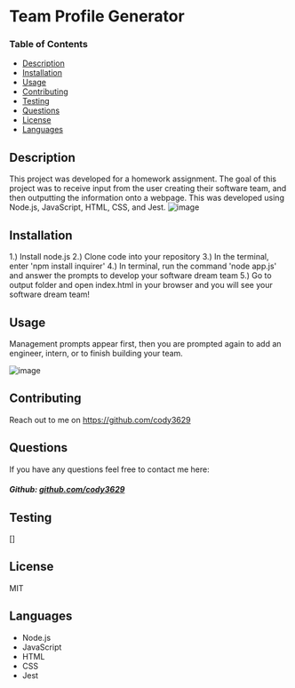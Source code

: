 # Team Profile Generator

### Table of Contents

- [Description](#description)
- [Installation](#installation)
- [Usage](#usage)
- [Contributing](#contributing)
- [Testing](#testing)
- [Questions](#questions)
- [License](#license)
- [Languages](#languages)

## Description

This project was developed for a homework assignment. The goal of this project was to receive input from the user creating their software team, and then outputting the information onto a webpage. This was developed using Node.js, JavaScript, HTML, CSS, and Jest.
![image](https://user-images.githubusercontent.com/92649046/149640269-4b26408f-fe19-4820-9bbe-2db72dc26f72.png)



## Installation

1.) Install node.js 
2.) Clone code into your repository 
3.) In the terminal, enter 'npm install inquirer' 
4.) In terminal, run the command 'node app.js' and answer the prompts to develop your software dream team 
5.) Go to output folder and open index.html in your browser and you will see your software dream team!

## Usage

Management prompts appear first, then you are prompted again to add an engineer, intern, or to finish building your team.

![image](https://user-images.githubusercontent.com/92649046/149639985-2175cfb4-3519-49ee-bd64-79439b5398ca.png)


## Contributing

Reach out to me on https://github.com/cody3629

## Questions

If you have any questions feel free to contact me here:

 ##### Github: [github.com/cody3629](https://github.com/cody3629)

## Testing

[]

## License

MIT

## Languages
* Node.js
* JavaScript
* HTML
* CSS
* Jest

